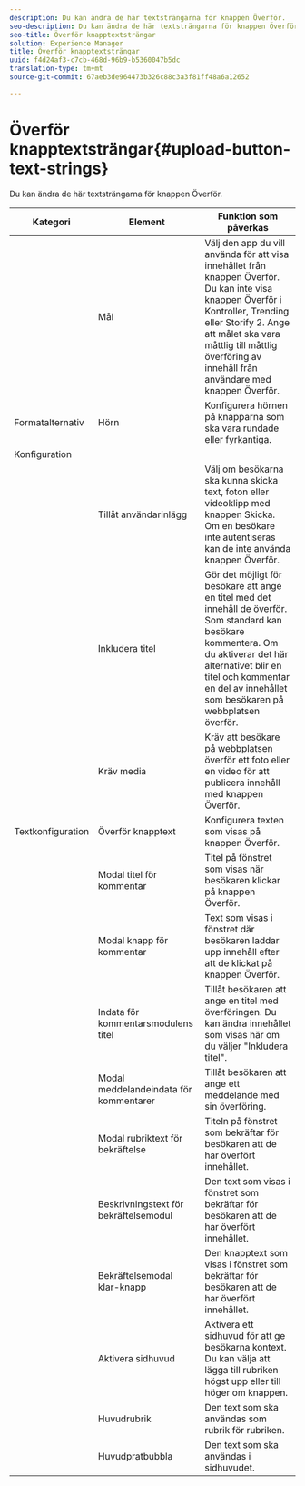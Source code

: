 ```yaml
---
description: Du kan ändra de här textsträngarna för knappen Överför.
seo-description: Du kan ändra de här textsträngarna för knappen Överför.
seo-title: Överför knapptextsträngar
solution: Experience Manager
title: Överför knapptextsträngar
uuid: f4d24af3-c7cb-468d-96b9-b5360047b5dc
translation-type: tm+mt
source-git-commit: 67aeb3de964473b326c88c3a3f81ff48a6a12652

---
```



# Överför knapptextsträngar{#upload-button-text-strings}

Du kan ändra de här textsträngarna för knappen Överför.



| Kategori | Element | Funktion som påverkas |
|---|---|---|
|  | Mål | Välj den app du vill använda för att visa innehållet från knappen Överför. Du kan inte visa knappen Överför i Kontroller, Trending eller Storify 2. Ange att målet ska vara måttlig till måttlig överföring av innehåll från användare med knappen Överför. |
| Formatalternativ | Hörn | Konfigurera hörnen på knapparna som ska vara rundade eller fyrkantiga. |
| Konfiguration |  |  |
|  | Tillåt användarinlägg | Välj om besökarna ska kunna skicka text, foton eller videoklipp med knappen Skicka. Om en besökare inte autentiseras kan de inte använda knappen Överför. |
|  | Inkludera titel | Gör det möjligt för besökare att ange en titel med det innehåll de överför. Som standard kan besökare kommentera. Om du aktiverar det här alternativet blir en titel och kommentar en del av innehållet som besökaren på webbplatsen överför. |
|  | Kräv media | Kräv att besökare på webbplatsen överför ett foto eller en video för att publicera innehåll med knappen Överför. |
| Textkonfiguration | Överför knapptext | Konfigurera texten som visas på knappen Överför. |
|  | Modal titel för kommentar | Titel på fönstret som visas när besökaren klickar på knappen Överför. |
|  | Modal knapp för kommentar | Text som visas i fönstret där besökaren laddar upp innehåll efter att de klickat på knappen Överför. |
|  | Indata för kommentarsmodulens titel | Tillåt besökaren att ange en titel med överföringen. Du kan ändra innehållet som visas här om du väljer &quot;Inkludera titel&quot;. |
|  | Modal meddelandeindata för kommentarer | Tillåt besökaren att ange ett meddelande med sin överföring. |
|  | Modal rubriktext för bekräftelse | Titeln på fönstret som bekräftar för besökaren att de har överfört innehållet. |
|  | Beskrivningstext för bekräftelsemodul | Den text som visas i fönstret som bekräftar för besökaren att de har överfört innehållet. |
|  | Bekräftelsemodal klar-knapp | Den knapptext som visas i fönstret som bekräftar för besökaren att de har överfört innehållet. |
|  | Aktivera sidhuvud | Aktivera ett sidhuvud för att ge besökarna kontext. Du kan välja att lägga till rubriken högst upp eller till höger om knappen. |
|  | Huvudrubrik | Den text som ska användas som rubrik för rubriken. |
|  | Huvudpratbubbla | Den text som ska användas i sidhuvudet. |

